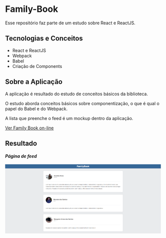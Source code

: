 # Family-Book

Esse repositório faz parte de um estudo sobre React e ReactJS.

## Tecnologias e Conceitos

- React e ReactJS
- Webpack
- Babel
- Criação de Components

## Sobre a Aplicação

A aplicação é resultado do estudo de conceitos básicos da biblioteca.

O estudo aborda conceitos básicos sobre componentização, o que é qual o papel do Babel e do Webpack.

A lista que preenche o feed é um mockup dentro da aplicação.

[Ver Family Book on-line](http://lab.yeza.com.br/familybook)

## Resultado

#### _Página de feed_

![](src/assets/screenshot-feeds.png)
